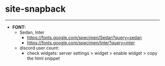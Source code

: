 # site-snapback

---

- **FONT:**
  - Sedan, Inter
    - https://fonts.google.com/specimen/Sedan?query=sedan
    - https://fonts.google.com/specimen/Inter?query=inter
  - discord user count:
    - check widgets: server settings > widget > enable widget > copy the html snippet
